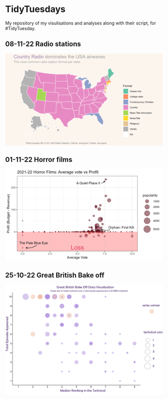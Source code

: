 # TidyTuesdays

My repository of my visulisations and analyses along with their script, for #TidyTuesday. 

## 08-11-22 Radio stations

![This is an image](https://github.com/amycjack/TidyTuesdays/blob/main/08.11.22%20Radio%20Stations/map10112022.png)

## 01-11-22 Horror films

![This is an image](https://github.com/amycjack/TidyTuesdays/blob/main/01.11.22%20Horror%20Film/p04112022.png)


## 25-10-22 Great British Bake off

![This is an image](https://github.com/amycjack/TidyTuesdays/blob/main/25.10.22%20GBBO/gbbo3.png)

